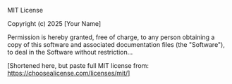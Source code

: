 MIT License

Copyright (c) 2025 [Your Name]

Permission is hereby granted, free of charge, to any person obtaining a copy
of this software and associated documentation files (the "Software"), to deal
in the Software without restriction...

[Shortened here, but paste full MIT license from: https://choosealicense.com/licenses/mit/]

